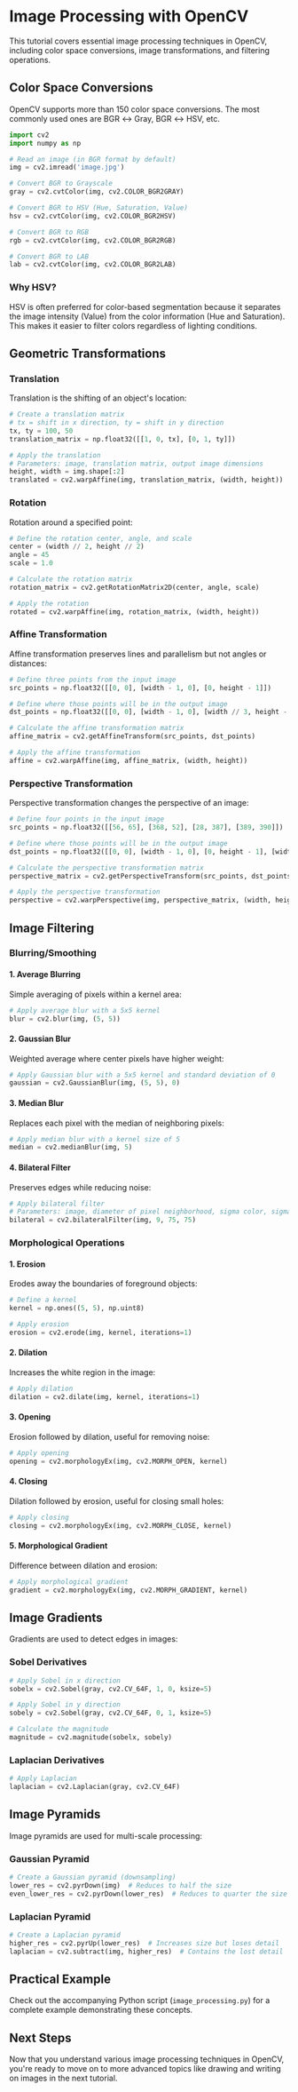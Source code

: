 # Image Processing with OpenCV

This tutorial covers essential image processing techniques in OpenCV, including color space conversions, image transformations, and filtering operations.

## Color Space Conversions

OpenCV supports more than 150 color space conversions. The most commonly used ones are BGR ↔ Gray, BGR ↔ HSV, etc.

```python
import cv2
import numpy as np

# Read an image (in BGR format by default)
img = cv2.imread('image.jpg')

# Convert BGR to Grayscale
gray = cv2.cvtColor(img, cv2.COLOR_BGR2GRAY)

# Convert BGR to HSV (Hue, Saturation, Value)
hsv = cv2.cvtColor(img, cv2.COLOR_BGR2HSV)

# Convert BGR to RGB
rgb = cv2.cvtColor(img, cv2.COLOR_BGR2RGB)

# Convert BGR to LAB
lab = cv2.cvtColor(img, cv2.COLOR_BGR2LAB)
```

### Why HSV?

HSV is often preferred for color-based segmentation because it separates the image intensity (Value) from the color information (Hue and Saturation). This makes it easier to filter colors regardless of lighting conditions.

## Geometric Transformations

### Translation

Translation is the shifting of an object's location:

```python
# Create a translation matrix
# tx = shift in x direction, ty = shift in y direction
tx, ty = 100, 50
translation_matrix = np.float32([[1, 0, tx], [0, 1, ty]])

# Apply the translation
# Parameters: image, translation matrix, output image dimensions
height, width = img.shape[:2]
translated = cv2.warpAffine(img, translation_matrix, (width, height))
```

### Rotation

Rotation around a specified point:

```python
# Define the rotation center, angle, and scale
center = (width // 2, height // 2)
angle = 45
scale = 1.0

# Calculate the rotation matrix
rotation_matrix = cv2.getRotationMatrix2D(center, angle, scale)

# Apply the rotation
rotated = cv2.warpAffine(img, rotation_matrix, (width, height))
```

### Affine Transformation

Affine transformation preserves lines and parallelism but not angles or distances:

```python
# Define three points from the input image
src_points = np.float32([[0, 0], [width - 1, 0], [0, height - 1]])

# Define where those points will be in the output image
dst_points = np.float32([[0, 0], [width - 1, 0], [width // 3, height - 1]])

# Calculate the affine transformation matrix
affine_matrix = cv2.getAffineTransform(src_points, dst_points)

# Apply the affine transformation
affine = cv2.warpAffine(img, affine_matrix, (width, height))
```

### Perspective Transformation

Perspective transformation changes the perspective of an image:

```python
# Define four points in the input image
src_points = np.float32([[56, 65], [368, 52], [28, 387], [389, 390]])

# Define where those points will be in the output image
dst_points = np.float32([[0, 0], [width - 1, 0], [0, height - 1], [width - 1, height - 1]])

# Calculate the perspective transformation matrix
perspective_matrix = cv2.getPerspectiveTransform(src_points, dst_points)

# Apply the perspective transformation
perspective = cv2.warpPerspective(img, perspective_matrix, (width, height))
```

## Image Filtering

### Blurring/Smoothing

#### 1. Average Blurring

Simple averaging of pixels within a kernel area:

```python
# Apply average blur with a 5x5 kernel
blur = cv2.blur(img, (5, 5))
```

#### 2. Gaussian Blur

Weighted average where center pixels have higher weight:

```python
# Apply Gaussian blur with a 5x5 kernel and standard deviation of 0
gaussian = cv2.GaussianBlur(img, (5, 5), 0)
```

#### 3. Median Blur

Replaces each pixel with the median of neighboring pixels:

```python
# Apply median blur with a kernel size of 5
median = cv2.medianBlur(img, 5)
```

#### 4. Bilateral Filter

Preserves edges while reducing noise:

```python
# Apply bilateral filter
# Parameters: image, diameter of pixel neighborhood, sigma color, sigma space
bilateral = cv2.bilateralFilter(img, 9, 75, 75)
```

### Morphological Operations

#### 1. Erosion

Erodes away the boundaries of foreground objects:

```python
# Define a kernel
kernel = np.ones((5, 5), np.uint8)

# Apply erosion
erosion = cv2.erode(img, kernel, iterations=1)
```

#### 2. Dilation

Increases the white region in the image:

```python
# Apply dilation
dilation = cv2.dilate(img, kernel, iterations=1)
```

#### 3. Opening

Erosion followed by dilation, useful for removing noise:

```python
# Apply opening
opening = cv2.morphologyEx(img, cv2.MORPH_OPEN, kernel)
```

#### 4. Closing

Dilation followed by erosion, useful for closing small holes:

```python
# Apply closing
closing = cv2.morphologyEx(img, cv2.MORPH_CLOSE, kernel)
```

#### 5. Morphological Gradient

Difference between dilation and erosion:

```python
# Apply morphological gradient
gradient = cv2.morphologyEx(img, cv2.MORPH_GRADIENT, kernel)
```

## Image Gradients

Gradients are used to detect edges in images:

### Sobel Derivatives

```python
# Apply Sobel in x direction
sobelx = cv2.Sobel(gray, cv2.CV_64F, 1, 0, ksize=5)

# Apply Sobel in y direction
sobely = cv2.Sobel(gray, cv2.CV_64F, 0, 1, ksize=5)

# Calculate the magnitude
magnitude = cv2.magnitude(sobelx, sobely)
```

### Laplacian Derivatives

```python
# Apply Laplacian
laplacian = cv2.Laplacian(gray, cv2.CV_64F)
```

## Image Pyramids

Image pyramids are used for multi-scale processing:

### Gaussian Pyramid

```python
# Create a Gaussian pyramid (downsampling)
lower_res = cv2.pyrDown(img)  # Reduces to half the size
even_lower_res = cv2.pyrDown(lower_res)  # Reduces to quarter the size
```

### Laplacian Pyramid

```python
# Create a Laplacian pyramid
higher_res = cv2.pyrUp(lower_res)  # Increases size but loses detail
laplacian = cv2.subtract(img, higher_res)  # Contains the lost detail
```

## Practical Example

Check out the accompanying Python script (`image_processing.py`) for a complete example demonstrating these concepts.

## Next Steps

Now that you understand various image processing techniques in OpenCV, you're ready to move on to more advanced topics like drawing and writing on images in the next tutorial.
